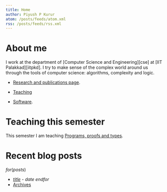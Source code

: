 ```yaml
---
title: Home
author: Piyush P Kurur
atom: /posts/feeds/atom.xml
rss: /posts/feeds/rss.xml
---
```


# About me

I work at the department of [Computer Science and Engineering][cse] at
[IIT Palakkad][iitpkd]. I try to make sense of the complex world
around us through the tools of computer science: algorithms,
complexity and logic.

* [Research and publications page](/research/).

* [Teaching](/teaching/)

* [Software](/software/).

# Teaching this semester

This semester I am teaching [Programs, proofs and types][ppt].


# Recent blog posts

$for(posts)$
* [$title$]($url$) - $date$
$endfor$
* [<i class="fa fa-archive"></i>Archives](/posts/archive/)

[ppt]: </teaching/Programs-Proofs-and-Types> "Programs, Proofs and Types"
